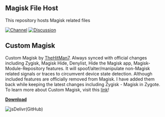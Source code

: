 ## Magisk File Host

This repository hosts Magisk related files

[![Channel](https://img.shields.io/badge/Follow-Telegram-blue.svg?longCache=true&style=flat-square)](https://t.me/magiskcustom)
[![Discussion](https://img.shields.io/badge/Discussion-Telegram-red.svg?longCache=true&style=flat-square)](https://t.me/custommagisk)

## Custom Magisk

Custom Magisk by [TheHitMan7](https://github.com/TheHitMan7). Always synced with official changes including Zygisk, Magisk Hide, Denylist, Hide the Magisk app, Magisk-Module-Repository features.
It will spoof/alter/manipulate non-Magisk related signals or traces to circumvent device state detection. Although included features are officially removed from Magisk.
I have added them back while keeping the latest changes including Zygisk - Magisk in Zygote. To learn more about Custom Magisk, visit this [link](https://github.com/TheHitMan7/Magisk-Files/wiki)!

**[Download](https://cdn.jsdelivr.net/gh/TheHitMan7/Magisk-Files@master/release/b5cff479.apk)**

![jsDelivr(GitHub)](https://img.shields.io/jsdelivr/gh/hm/TheHitMan7/Magisk-Files?color=success&style=for-the-badge)
